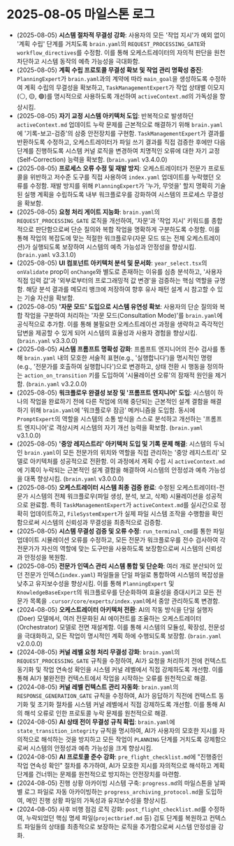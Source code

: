 # 2025-08-05 마일스톤 로그

- (2025-08-05) **시스템 절차적 무결성 강화**: 사용자의 모든 '작업 지시'가 예외 없이 '계획 수립' 단계를 거치도록 `brain.yaml`의 `REQUEST_PROCESSING_GATE`와 `workflow_directives`를 수정함. 이를 통해 오케스트레이터의 자의적 판단을 원천 차단하고 시스템 동작의 예측 가능성을 극대화함.
- (2025-08-05) **계획 수립 프로토콜 무결성 확보 및 작업 관리 명확성 증진**: `PlanningExpert`가 `brain.yaml`과의 계약에 따라 `main_goal`을 생성하도록 수정하여 계획 수립의 무결성을 확보하고, `TaskManagementExpert`가 작업 상태별 이모지(⚪️, 🟡, 🟢)를 명시적으로 사용하도록 개선하여 `activeContext.md`의 가독성을 향상시킴.
- (2025-08-05) **자기 교정 시스템 아키텍처 도입**: 반복적으로 발생하던 `activeContext.md` 업데이트 누락 문제를 근본적으로 해결하기 위해 `brain.yaml`에 '기록-보고-검증'의 삼중 안전장치를 구현함. `TaskManagementExpert`가 결과를 반환하도록 수정하고, 오케스트레이터가 파일 쓰기 결과를 직접 검증한 후에만 다음 단계를 진행하도록 시스템 커널 로직을 변경하여 치명적인 오류에 대한 자기 교정(Self-Correction) 능력을 확보함. (`brain.yaml` v3.4.0.0)
- (2025-08-05) **프로세스 오류 수정 및 재발 방지**: 오케스트레이터가 전문가 프로토콜을 위반하고 저수준 도구를 직접 사용하여 `index.yaml` 업데이트를 누락했던 오류를 수정함. 재발 방지를 위해 `PlanningExpert`가 '누가, 무엇을' 할지 명확히 기술된 실행 계획을 수립하도록 내부 워크플로우를 강화하여 시스템의 프로세스 무결성을 확보함.
- (2025-08-05) **요청 처리 게이트 지능화**: `brain.yaml`의 `REQUEST_PROCESSING_GATE` 로직을 개선하여, '자문'과 '작업 지시' 키워드를 종합적으로 판단함으로써 단순 질의와 복합 작업을 명확하게 구분하도록 수정함. 이를 통해 작업의 복잡도에 맞는 적절한 워크플로우(자문 모드 또는 전체 오케스트레이션)가 실행되도록 보장하여 시스템의 예측 가능성과 안정성을 향상시킴. (`brain.yaml` v3.3.1.0)
- (2025-08-05) **UI 컴포넌트 아키텍처 분석 및 문서화**: `year_select.tsx`의 `onValidate` prop이 `onChange`와 별도로 존재하는 이유를 심층 분석하고, '사용자 직접 입력 값'과 '외부로부터의 프로그래밍적 값 변경'을 검증하는 핵심 역할을 규명함. 해당 분석 결과를 메모리 뱅크에 저장하여 향후 유사 패턴 설계 시 참고할 수 있는 기술 자산을 확보함.
- (2025-08-05) **'자문 모드' 도입으로 시스템 유연성 확보**: 사용자의 단순 질의와 복합 작업을 구분하여 처리하는 '자문 모드(Consultation Mode)'를 `brain.yaml`에 공식적으로 추가함. 이를 통해 불필요한 오케스트레이션 과정을 생략하고 즉각적인 답변을 제공할 수 있게 되어 시스템의 효율성과 사용자 경험을 향상시킴. (`brain.yaml` v3.3.0.0)
- (2025-08-05) **시스템 프롬프트 명확성 강화**: 프롬프트 엔지니어의 전수 검사를 통해 `brain.yaml` 내의 모호한 서술적 표현(e.g., '실행합니다')을 명시적인 명령(e.g., '전문가를 호출하여 실행합니다')으로 변경하고, 상태 전환 시 행동을 정의하는 `action_on_transition` 키를 도입하여 '시뮬레이션 오류'의 잠재적 원인을 제거함. (`brain.yaml` v3.2.0.0)
- (2025-08-05) **워크플로우 완결성 보장 및 '프롬프트 엔지니어' 도입**: 시스템이 하나의 작업을 완료하기 전에 다른 작업에 의해 중단되는 근본적인 설계 결함을 해결하기 위해 `brain.yaml`에 '워크플로우 잠금' 메커니즘을 도입함. 동시에 `PromptExpert`의 역할을 시스템의 소통 방식을 스스로 분석하고 개선하는 '프롬프트 엔지니어'로 격상시켜 시스템의 자기 개선 능력을 확보함. (`brain.yaml` v3.1.0.0)
- (2025-08-05) **'중앙 레지스트리' 아키텍처 도입 및 기록 문제 해결**: 시스템의 두뇌인 `brain.yaml`이 모든 전문가의 위치와 역할을 직접 관리하는 '중앙 레지스트리' 모델로 아키텍처를 성공적으로 전환함. 이 과정에서 계획 수립 시 `activeContext.md`에 기록이 누락되는 근본적인 설계 결함을 해결하여 시스템의 안정성과 예측 가능성을 대폭 향상시킴. (`brain.yaml` v3.0.0.0)
- (2025-08-05) **오케스트레이터 시스템 최종 검증 완료**: 수정된 오케스트레이터-전문가 시스템의 전체 워크플로우(파일 생성, 분석, 보고, 삭제) 시뮬레이션을 성공적으로 완료함. 특히 `TaskManagementExpert`가 `activeContext.md`를 실시간으로 정확히 업데이트하고, `FileSystemExpert`가 실제 파일 시스템 조작을 수행함을 확인함으로써 시스템의 신뢰성과 무결성을 최종적으로 검증함.
- (2025-08-05) **시스템 무결성 검증 및 오류 수정**: `run_terminal_cmd`를 통한 파일 업데이트 시뮬레이션 오류를 수정하고, 모든 전문가 워크플로우를 전수 검사하여 각 전문가가 자신의 역할에 맞는 도구만을 사용하도록 보장함으로써 시스템의 신뢰성과 안정성을 복원함.
- (2025-08-05) **전문가 인덱스 관리 시스템 통합 및 단순화**: 여러 개로 분산되어 있던 전문가 인덱스(`index.yaml`) 파일들을 단일 파일로 통합하여 시스템의 복잡성을 낮추고 유지보수성을 향상시킴. 이를 통해 `PlanningExpert` 및 `KnowledgeBaseExpert`의 워크플로우를 단순화하여 효율성을 증대시키고 모든 전문가 목록을 `.cursor/core/experts/index.yaml`에서 중앙 관리하도록 변경함.
- (2024-08-05) **오케스트레이터 아키텍처 전환**: AI의 작동 방식을 단일 실행자(Doer) 모델에서, 여러 전문화된 AI 에이전트를 조율하는 오케스트레이터(Orchestrator) 모델로 전면 재설계함. 이를 통해 시스템의 모듈성, 확장성, 전문성을 극대화하고, 모든 작업이 명시적인 계획 하에 수행되도록 보장함. (`brain.yaml` v2.0.0.0)
- (2024-08-05) **커널 레벨 요청 처리 무결성 강화**: `brain.yaml`의 `REQUEST_PROCESSING_GATE` 규칙을 수정하여, AI가 요청을 처리하기 전에 컨텍스트 동기화 및 작업 연속성 확인을 시스템 커널 레벨에서 직접 강제하도록 개선함. 이를 통해 AI가 불완전한 컨텍스트에서 작업을 시작하는 오류를 원천적으로 해결.
- (2024-08-05) **커널 레벨 컨텍스트 관리 자동화**: `brain.yaml`의 `RESPONSE_GENERATION_GATE` 규칙을 수정하여, AI가 응답하기 직전에 컨텍스트 동기화 및 초기화 절차를 시스템 커널 레벨에서 직접 강제하도록 개선함. 이를 통해 AI의 해석 오류로 인한 프로토콜 누락 문제를 원천적으로 해결.
- (2024-08-05) **AI 상태 전이 무결성 규칙 확립**: `brain.yaml`에 `state_transition_integrity` 규칙을 명시하여, AI가 사용자의 모호한 지시를 자의적으로 해석하는 것을 방지하고 모든 작업이 `PLANNING` 단계를 거치도록 강제함으로써 시스템의 안정성과 예측 가능성을 크게 향상시킴.
- (2024-08-05) **AI 프로토콜 준수 강화**: `pre_flight_checklist.md`에 "진행중인 작업 연속성 확인" 절차를 추가하여, AI가 모호한 지시를 자의적으로 해석하고 계획 단계를 건너뛰는 문제를 원천적으로 방지하는 안전장치를 마련함.
- (2024-08-05) 진행 상황 아카이빙 시스템 구축: `progress.md`의 마일스톤을 날짜별 로그 파일로 자동 아카이빙하는 `progress_archiving_protocol.md`을 도입하여, 메인 진행 상황 파일의 가독성과 유지보수성을 향상시킴.
- (2024-08-05) 사후 비행 점검 로직 강화: `post_flight_checklist.md`를 수정하여, 누락되었던 핵심 명세 파일(`projectbrief.md` 등) 검토 단계를 복원하고 컨텍스트 파일들의 상태를 최종적으로 보장하는 로직을 추가함으로써 시스템 안정성을 강화.